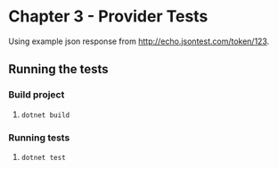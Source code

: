 # Chapter 3 - Provider Tests

Using example json response from http://echo.jsontest.com/token/123.

## Running the tests

### Build project

1. `dotnet build`

### Running tests
1. `dotnet test`
